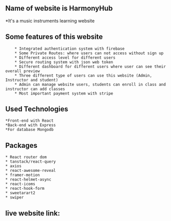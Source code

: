 ## Name of website is  HarmonyHub
  *It's a music instruments learning website

## Some features of this website 
        * Integrated authentication system with firebase
        * Some Private Routes: where users can not access without sign up   
        * Different access level for different users
        * Secure routing system with json web token
        * Different dashboard for different users where user can see their overall preview
        * Three different type of users can use this website (Admin, Instructor and student)
        * Admin can manage website users, students can enroll in class and instructor can add classes
        * Most important payment system with stripe


## Used Technologies
    *Front-end with React 
    *Back-end with Express
    *For database Mongodb


##   Packages 
    * React router dom
    * tanstack/react-query
    * axios
    * react-awesome-reveal 
    * framer-motion
    * react-helmet-async
    * react-icoms
    * react-hook-form 
    * sweetarart2
    * swiper


## live website link:


        